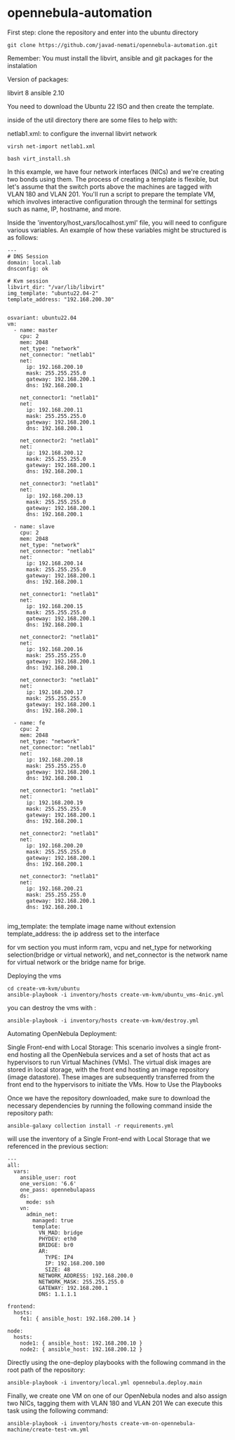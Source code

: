 
# opennebula-automation
First step:
clone the repository and enter into the ubuntu directory
```
git clone https://github.com/javad-nemati/opennebula-automation.git
```

Remember: You must install the libvirt, ansible and git packages for the instalation

Version of packages:

libvirt 8
ansible 2.10


You need to download the Ubuntu 22 ISO and then create the template.

inside of the util directory there are some files to help with:

netlab1.xml: to configure the invernal libvirt network

```
virsh net-import netlab1.xml
```


```
bash virt_install.sh
```

In this example, we have four network interfaces (NICs) and we're creating two bonds using them. The process of creating a template is flexible, but let's assume that the switch ports above the machines are tagged with VLAN 180 and VLAN 201. You'll run a script to prepare the template VM, which involves interactive configuration through the terminal for settings such as name, IP, hostname, and more.


Inside the 'inventory/host_vars/localhost.yml' file, you will need to configure various variables. An example of how these variables might be structured is as follows:
```
---
# DNS Session
domain: local.lab
dnsconfig: ok

# Kvm session
libvirt_dir: "/var/lib/libvirt"
img_template: "ubuntu22.04-2"
template_address: "192.168.200.30"


osvariant: ubuntu22.04
vm:
  - name: master
    cpu: 2
    mem: 2048
    net_type: "network"
    net_connector: "netlab1"
    net:
      ip: 192.168.200.10
      mask: 255.255.255.0
      gateway: 192.168.200.1
      dns: 192.168.200.1

    net_connector1: "netlab1"
    net:
      ip: 192.168.200.11
      mask: 255.255.255.0
      gateway: 192.168.200.1
      dns: 192.168.200.1

    net_connector2: "netlab1"
    net:
      ip: 192.168.200.12
      mask: 255.255.255.0
      gateway: 192.168.200.1
      dns: 192.168.200.1

    net_connector3: "netlab1"
    net:
      ip: 192.168.200.13
      mask: 255.255.255.0
      gateway: 192.168.200.1
      dns: 192.168.200.1

  - name: slave
    cpu: 2
    mem: 2048
    net_type: "network"
    net_connector: "netlab1"
    net:
      ip: 192.168.200.14
      mask: 255.255.255.0
      gateway: 192.168.200.1
      dns: 192.168.200.1

    net_connector1: "netlab1"
    net:
      ip: 192.168.200.15
      mask: 255.255.255.0
      gateway: 192.168.200.1
      dns: 192.168.200.1

    net_connector2: "netlab1"
    net:
      ip: 192.168.200.16
      mask: 255.255.255.0
      gateway: 192.168.200.1
      dns: 192.168.200.1

    net_connector3: "netlab1"
    net:
      ip: 192.168.200.17
      mask: 255.255.255.0
      gateway: 192.168.200.1
      dns: 192.168.200.1

  - name: fe
    cpu: 2
    mem: 2048
    net_type: "network"
    net_connector: "netlab1"
    net:
      ip: 192.168.200.18
      mask: 255.255.255.0
      gateway: 192.168.200.1
      dns: 192.168.200.1

    net_connector1: "netlab1"
    net:
      ip: 192.168.200.19
      mask: 255.255.255.0
      gateway: 192.168.200.1
      dns: 192.168.200.1

    net_connector2: "netlab1"
    net:
      ip: 192.168.200.20
      mask: 255.255.255.0
      gateway: 192.168.200.1
      dns: 192.168.200.1

    net_connector3: "netlab1"
    net:
      ip: 192.168.200.21
      mask: 255.255.255.0
      gateway: 192.168.200.1
      dns: 192.168.200.1


```






img_template: the template image name without extension template_address: the ip address set to the interface


for vm section you must inform ram, vcpu and net_type for networking selection(bridge or virtual network), and net_connector is the network name for virtual network or the bridge name for brige.




Deploying the vms



```
cd create-vm-kvm/ubuntu
ansible-playbook -i inventory/hosts create-vm-kvm/ubuntu_vms-4nic.yml
```
you can destroy the vms with :
```
ansible-playbook -i inventory/hosts create-vm-kvm/destroy.yml
```



Automating OpenNebula Deployment:

Single Front-end with Local Storage: This scenario involves a single front-end hosting all the OpenNebula services and a set of hosts that act as hypervisors to run Virtual Machines (VMs). The virtual disk images are stored in local storage, with the front end hosting an image repository (image datastore). These images are subsequently transferred from the front end to the hypervisors to initiate the VMs.
How to Use the Playbooks

Once we have the repository downloaded, make sure to download the necessary dependencies by running the following command inside the repository path:
```
ansible-galaxy collection install -r requirements.yml
```
will use the inventory of a Single Front-end with Local Storage that we referenced in the previous section:

```
---
all:
  vars:
    ansible_user: root
    one_version: '6.6'
    one_pass: opennebulapass
    ds:
      mode: ssh
    vn:
      admin_net:
        managed: true
        template:
          VN_MAD: bridge
          PHYDEV: eth0
          BRIDGE: br0
          AR:
            TYPE: IP4
            IP: 192.168.200.100
            SIZE: 48
          NETWORK_ADDRESS: 192.168.200.0
          NETWORK_MASK: 255.255.255.0
          GATEWAY: 192.168.200.1
          DNS: 1.1.1.1

frontend:
  hosts:
    fe1: { ansible_host: 192.168.200.14 }

node:
  hosts:
    node1: { ansible_host: 192.168.200.10 }
    node2: { ansible_host: 192.168.200.12 }

```


Directly using the one-deploy playbooks with the following command in the root path of the repository:
```
ansible-playbook -i inventory/local.yml opennebula.deploy.main
```

Finally, we create one VM on one of our OpenNebula nodes and also assign two NICs, tagging them with VLAN 180 and VLAN 201
We can execute this task using the following command:

```
ansible-playbook -i inventory/hosts create-vm-on-opennebula-machine/create-test-vm.yml 
```
